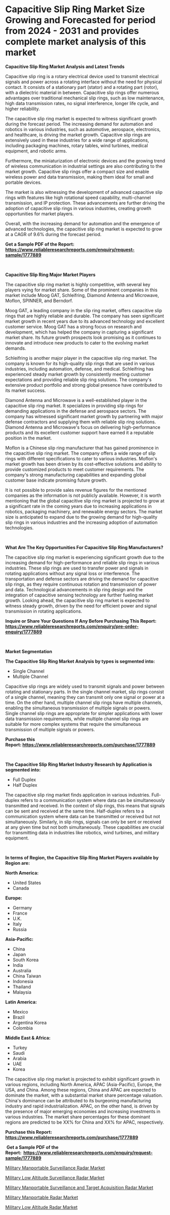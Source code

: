 <p><h1>Capacitive Slip Ring Market Size Growing and Forecasted for period from 2024 - 2031 and provides complete market analysis of this market</h1></p><p><strong>Capacitive Slip Ring Market Analysis and Latest Trends</strong></p>
<p><p>Capacitive slip ring is a rotary electrical device used to transmit electrical signals and power across a rotating interface without the need for physical contact. It consists of a stationary part (stator) and a rotating part (rotor), with a dielectric material in between. Capacitive slip rings offer numerous advantages over traditional mechanical slip rings, such as low maintenance, high data transmission rates, no signal interference, longer life cycle, and higher reliability.</p><p>The capacitive slip ring market is expected to witness significant growth during the forecast period. The increasing demand for automation and robotics in various industries, such as automotive, aerospace, electronics, and healthcare, is driving the market growth. Capacitive slip rings are extensively used in these industries for a wide range of applications, including packaging machines, rotary tables, wind turbines, medical equipment, and robotic arms.</p><p>Furthermore, the miniaturization of electronic devices and the growing trend of wireless communication in industrial settings are also contributing to the market growth. Capacitive slip rings offer a compact size and enable wireless power and data transmission, making them ideal for small and portable devices.</p><p>The market is also witnessing the development of advanced capacitive slip rings with features like high rotational speed capability, multi-channel transmission, and IP protection. These advancements are further driving the adoption of capacitive slip rings in various industries, creating growth opportunities for market players.</p><p>Overall, with the increasing demand for automation and the emergence of advanced technologies, the capacitive slip ring market is expected to grow at a CAGR of 9.6% during the forecast period.</p></p>
<p><strong>Get a Sample PDF of the Report:&nbsp; <a href="https://www.reliableresearchreports.com/enquiry/request-sample/1777889">https://www.reliableresearchreports.com/enquiry/request-sample/1777889</a></strong></p>
<p>&nbsp;</p>
<p><strong>Capacitive Slip Ring Major Market Players</strong></p>
<p><p>The capacitive slip ring market is highly competitive, with several key players vying for market share. Some of the prominent companies in this market include Moog GAT, Schleifring, Diamond Antenna and Microwave, Moflon, SPINNER, and Berndorf.</p><p>Moog GAT, a leading company in the slip ring market, offers capacitive slip rings that are highly reliable and durable. The company has seen significant market growth in recent years due to its advanced technology and excellent customer service. Moog GAT has a strong focus on research and development, which has helped the company in capturing a significant market share. Its future growth prospects look promising as it continues to innovate and introduce new products to cater to the evolving market demands.</p><p>Schleifring is another major player in the capacitive slip ring market. The company is known for its high-quality slip rings that are used in various industries, including automation, defense, and medical. Schleifring has experienced steady market growth by consistently meeting customer expectations and providing reliable slip ring solutions. The company's extensive product portfolio and strong global presence have contributed to its market success.</p><p>Diamond Antenna and Microwave is a well-established player in the capacitive slip ring market. It specializes in providing slip rings for demanding applications in the defense and aerospace sectors. The company has witnessed significant market growth by partnering with major defense contractors and supplying them with reliable slip ring solutions. Diamond Antenna and Microwave's focus on delivering high-performance products and its excellent customer support have earned it a reputable position in the market.</p><p>Moflon is a Chinese slip ring manufacturer that has gained prominence in the capacitive slip ring market. The company offers a wide range of slip rings with different specifications to cater to various industries. Moflon's market growth has been driven by its cost-effective solutions and ability to provide customized products to meet customer requirements. The company's strong manufacturing capabilities and expanding global customer base indicate promising future growth.</p><p>It is not possible to provide sales revenue figures for the mentioned companies as the information is not publicly available. However, it is worth mentioning that the global capacitive slip ring market is projected to grow at a significant rate in the coming years due to increasing applications in robotics, packaging machinery, and renewable energy sectors. The market size is anticipated to expand due to the growing demand for high-quality slip rings in various industries and the increasing adoption of automation technologies.</p></p>
<p>&nbsp;</p>
<p><strong>What Are The Key Opportunities For Capacitive Slip Ring Manufacturers?</strong></p>
<p><p>The capacitive slip ring market is experiencing significant growth due to the increasing demand for high-performance and reliable slip rings in various industries. These slip rings are used to transfer power and signals in rotating applications without any signal loss or interference. The transportation and defense sectors are driving the demand for capacitive slip rings, as they require continuous rotation and transmission of power and data. Technological advancements in slip ring design and the integration of capacitive sensing technology are further fueling market growth. Looking ahead, the capacitive slip ring market is expected to witness steady growth, driven by the need for efficient power and signal transmission in rotating applications.</p></p>
<p><strong>Inquire or Share Your Questions If Any Before Purchasing This Report: <a href="https://www.reliableresearchreports.com/enquiry/pre-order-enquiry/1777889">https://www.reliableresearchreports.com/enquiry/pre-order-enquiry/1777889</a></strong></p>
<p>&nbsp;</p>
<p><strong>Market Segmentation</strong></p>
<p><strong>The Capacitive Slip Ring Market Analysis by types is segmented into:</strong></p>
<p><ul><li>Single Channel</li><li>Multiple Channel</li></ul></p>
<p><p>Capacitive slip rings are widely used to transmit signals and power between rotating and stationary parts. In the single channel market, slip rings consist of a single channel, meaning they can transmit only one signal or power at a time. On the other hand, multiple channel slip rings have multiple channels, enabling the simultaneous transmission of multiple signals or powers. Single channel slip rings are appropriate for simpler applications with lower data transmission requirements, while multiple channel slip rings are suitable for more complex systems that require the simultaneous transmission of multiple signals or powers.</p></p>
<p><strong>Purchase this Report:&nbsp;<a href="https://www.reliableresearchreports.com/purchase/1777889">https://www.reliableresearchreports.com/purchase/1777889</a></strong></p>
<p>&nbsp;</p>
<p><strong>The Capacitive Slip Ring Market Industry Research by Application is segmented into:</strong></p>
<p><ul><li>Full Duplex</li><li>Half Duplex</li></ul></p>
<p><p>The capacitive slip ring market finds application in various industries. Full-duplex refers to a communication system where data can be simultaneously transmitted and received. In the context of slip rings, this means that signals can be sent and received at the same time. Half-duplex refers to a communication system where data can be transmitted or received but not simultaneously. Similarly, in slip rings, signals can only be sent or received at any given time but not both simultaneously. These capabilities are crucial for transmitting data in industries like robotics, wind turbines, and military equipment.</p></p>
<p>&nbsp;</p>
<p><strong>In terms of Region, the Capacitive Slip Ring Market Players available by Region are:</strong></p>
<p>
    <p> <strong> North America: </strong>
        <ul>
            <li>United States</li>
            <li>Canada</li>
        </ul>
        </p> 
    <p> <strong> Europe: </strong>
        <ul>
            <li>Germany</li>
            <li>France</li>
            <li>U.K.</li>
            <li>Italy</li>
            <li>Russia</li>
        </ul>
        </p> 
    <p> <strong> Asia-Pacific: </strong>
        <ul>
            <li>China</li>
            <li>Japan</li>
            <li>South Korea</li>
            <li>India</li>
            <li>Australia</li>
            <li>China Taiwan</li>
            <li>Indonesia</li>
            <li>Thailand</li>
            <li>Malaysia</li>
        </ul>
        </p> 
    <p> <strong> Latin America: </strong>
        <ul>
            <li>Mexico</li>
            <li>Brazil</li>
            <li>Argentina Korea</li>
            <li>Colombia</li>
        </ul>
        </p> 
    <p> <strong> Middle East & Africa: </strong>
        <ul>
            <li>Turkey</li>
            <li>Saudi</li>
            <li>Arabia</li>
            <li>UAE</li>
            <li>Korea</li>
        </ul>
    </p>
    </p>
<p><p>The capacitive slip ring market is projected to exhibit significant growth in various regions, including North America, APAC (Asia-Pacific), Europe, the USA, and China. Among these regions, China and APAC are expected to dominate the market, with a substantial market share percentage valuation. China's dominance can be attributed to its burgeoning manufacturing industry and rapid industrialization. APAC, on the other hand, is driven by the presence of major emerging economies and increasing investments in various industries. The market share percentages for these dominant regions are predicted to be XX% for China and XX% for APAC, respectively.</p></p>
<p><strong>Purchase this Report: <a href="https://www.reliableresearchreports.com/purchase/1777889">https://www.reliableresearchreports.com/purchase/1777889</a></strong></p>
<p>&nbsp;<strong>Get a Sample PDF of the Report:&nbsp;&nbsp;<a href="https://www.reliableresearchreports.com/enquiry/request-sample/1777889">https://www.reliableresearchreports.com/enquiry/request-sample/1777889</a></strong></p>
<p><strong></strong></p>
<p><p><a href="https://github.com/grishafomin4852/Market-Research-Report-List-2/blob/main/military-manportable-surveillance-radar-market.md">Military Manportable Surveillance Radar Market</a></p><p><a href="https://github.com/jonneygiverf/Market-Research-Report-List-2/blob/main/military-low-altitude-surveillance-radar-market.md">Military Low Altitude Surveillance Radar Market</a></p><p><a href="https://github.com/ruslanpoljakovrd177/Market-Research-Report-List-2/blob/main/military-manportable-surveillance-and-target-acquisition-radar-market.md">Military Manportable Surveillance and Target Acquisition Radar Market</a></p><p><a href="https://github.com/abbypearson7765/Market-Research-Report-List-2/blob/main/military-manportable-radar-market.md">Military Manportable Radar Market</a></p><p><a href="https://github.com/dziulagalemab/Market-Research-Report-List-2/blob/main/military-low-altitude-radar-market.md">Military Low Altitude Radar Market</a></p></p>
